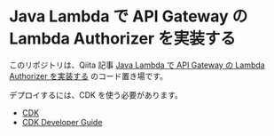 # Java Lambda で API Gateway の Lambda Authorizer を実装する

このリポジトリは、Qiita 記事 [Java Lambda で API Gateway の Lambda Authorizer を実装する](https://qiita.com/kazfuku/items/1f04d374cbd3ddd2b30e) のコード置き場です。

デプロイするには、CDK を使う必要があります。

* [CDK](https://aws.amazon.com/jp/cdk/)
* [CDK Developer Guide](https://docs.aws.amazon.com/cdk/latest/guide/home.html)
